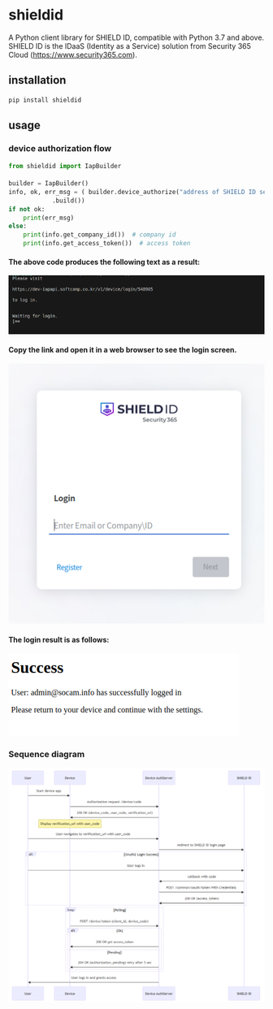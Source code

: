 # shieldid
A Python client library for SHIELD ID, compatible with Python 3.7 and above.
SHIELD ID is the IDaaS (Identity as a Service) solution from Security 365 Cloud (https://www.security365.com).

## installation
```bash
pip install shieldid
```

## usage

### device authorization flow

```python
from shieldid import IapBuilder

builder = IapBuilder()
info, ok, err_msg = ( builder.device_authorize("address of SHIELD ID server")
            .build())
if not ok:
    print(err_msg)
else: 
    print(info.get_company_id())  # company id
    print(info.get_access_token())  # access token

```
#### The above code produces the following text as a result:

![alt text](image.png)

#### Copy the link and open it in a web browser to see the login screen.

![alt text](image-1.png)

#### The login result is as follows:

![alt text](image-2.png)

### Sequence diagram
![alt text](flow.png)
